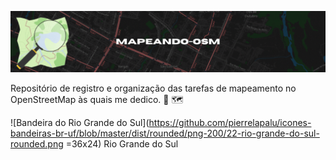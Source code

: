 ![Cabeçalho](https://github.com/elmoneto/mapeando-osm/blob/main/img/header.gif)

Repositório de registro e organização das tarefas de mapeamento no OpenStreetMap às quais me dedico. 🔎 🗺️ 

![Bandeira do Rio Grande do Sul](https://github.com/pierrelapalu/icones-bandeiras-br-uf/blob/master/dist/rounded/png-200/22-rio-grande-do-sul-rounded.png =36x24) Rio Grande do Sul
